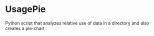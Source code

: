 # UsagePie
Python script that analyzes relative use of data in a directory and also creates a pie-chart
